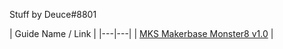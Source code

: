 Stuff by Deuce#8801

| Guide Name / Link |
|---|---|
| [MKS Makerbase Monster8 v1.0](./Deuce/Voron2_Monster8_v1.0_Config.md) |

